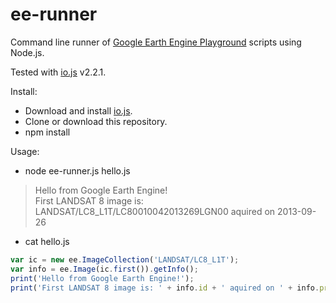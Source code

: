# ee-runner

Command line runner of [Google Earth Engine Playground](https://ee-api.appspot.com/) scripts using Node.js.

Tested with [io.js](https://iojs.org) v2.2.1.

Install:

* Download and install [io.js](https://iojs.org).
* Clone or download this repository.
* npm install

Usage:

* node ee-runner.js hello.js

> Hello from Google Earth Engine!                                                                
> First LANDSAT 8 image is: LANDSAT/LC8_L1T/LC80010042013269LGN00 aquired on 2013-09-26          

* cat hello.js

```javascript
var ic = new ee.ImageCollection('LANDSAT/LC8_L1T');
var info = ee.Image(ic.first()).getInfo();
print('Hello from Google Earth Engine!');
print('First LANDSAT 8 image is: ' + info.id + ' aquired on ' + info.properties['DATE_ACQUIRED']);
```